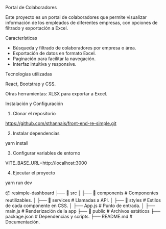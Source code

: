 Portal de Colaboradores

Este proyecto es un portal de colaboradores que permite visualizar información de los empleados de diferentes empresas, con opciones de filtrado y exportación a Excel.

Características

- Búsqueda y filtrado de colaboradores por empresa o área.
- Exportación de datos en formato Excel.
- Paginación para facilitar la navegación.
- Interfaz intuitiva y responsive.

Tecnologías utilizadas

React, Bootstrap y CSS. 

Otras herramientas: XLSX para exportar a Excel.

Instalación y Configuración

1. Clonar el repositorio

https://github.com/sthannais/front-end-re-simple.git

2. Instalar dependencias

yarn install

3. Configurar variables de entorno

VITE_BASE_URL=http://localhost:3000

4. Ejecutar el proyecto

yarn run dev

📦 resimple-dashboard
├── 📁 src
│   ├── 📁 components  # Componentes reutilizables.
│   ├── 📁 services    # Llamadas a API.
│   ├── 📁 styles      # Estilos de cada componente en CSS.
│   ├── App.js         # Punto de entrada.
│   ├── main.js        # Renderización de la app
├── 📁 public          # Archivos estáticos
├── package.json       # Dependencias y scripts.
├── README.md          # Documentación.



